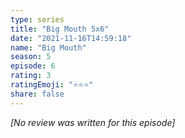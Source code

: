 ```yaml
---
type: series
title: "Big Mouth 5x6"
date: "2021-11-16T14:59:18"
name: "Big Mouth"
season: 5
episode: 6
rating: 3
ratingEmoji: "⭐️⭐️⭐️"
share: false
---
```


_[No review was written for this episode]_
